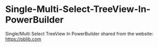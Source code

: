 # Single-Multi-Select-TreeView-In-PowerBuilder
Single/Multi Select TreeView In PowerBuilder
shared from the website: https://pblib.com

